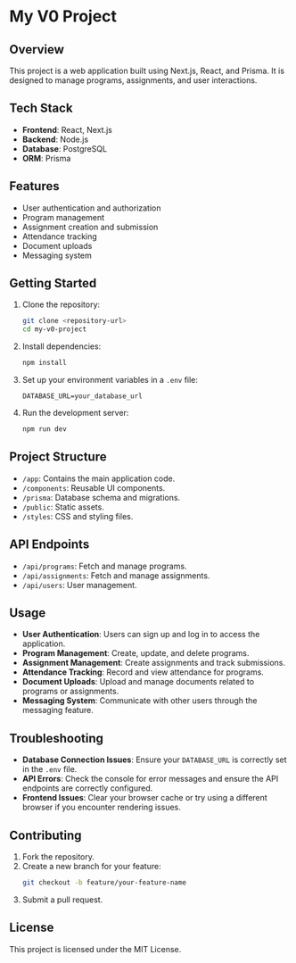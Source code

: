 # My V0 Project

## Overview
This project is a web application built using Next.js, React, and Prisma. It is designed to manage programs, assignments, and user interactions.

## Tech Stack
- **Frontend**: React, Next.js
- **Backend**: Node.js
- **Database**: PostgreSQL
- **ORM**: Prisma

## Features
- User authentication and authorization
- Program management
- Assignment creation and submission
- Attendance tracking
- Document uploads
- Messaging system

## Getting Started
1. Clone the repository:
   ```bash
   git clone <repository-url>
   cd my-v0-project
   ```
2. Install dependencies:
   ```bash
   npm install
   ```
3. Set up your environment variables in a `.env` file:
   ```
   DATABASE_URL=your_database_url
   ```
4. Run the development server:
   ```bash
   npm run dev
   ```

## Project Structure
- `/app`: Contains the main application code.
- `/components`: Reusable UI components.
- `/prisma`: Database schema and migrations.
- `/public`: Static assets.
- `/styles`: CSS and styling files.

## API Endpoints
- `/api/programs`: Fetch and manage programs.
- `/api/assignments`: Fetch and manage assignments.
- `/api/users`: User management.

## Usage
- **User Authentication**: Users can sign up and log in to access the application.
- **Program Management**: Create, update, and delete programs.
- **Assignment Management**: Create assignments and track submissions.
- **Attendance Tracking**: Record and view attendance for programs.
- **Document Uploads**: Upload and manage documents related to programs or assignments.
- **Messaging System**: Communicate with other users through the messaging feature.

## Troubleshooting
- **Database Connection Issues**: Ensure your `DATABASE_URL` is correctly set in the `.env` file.
- **API Errors**: Check the console for error messages and ensure the API endpoints are correctly configured.
- **Frontend Issues**: Clear your browser cache or try using a different browser if you encounter rendering issues.

## Contributing
1. Fork the repository.
2. Create a new branch for your feature:
   ```bash
   git checkout -b feature/your-feature-name
   ```
3. Submit a pull request.

## License
This project is licensed under the MIT License.
